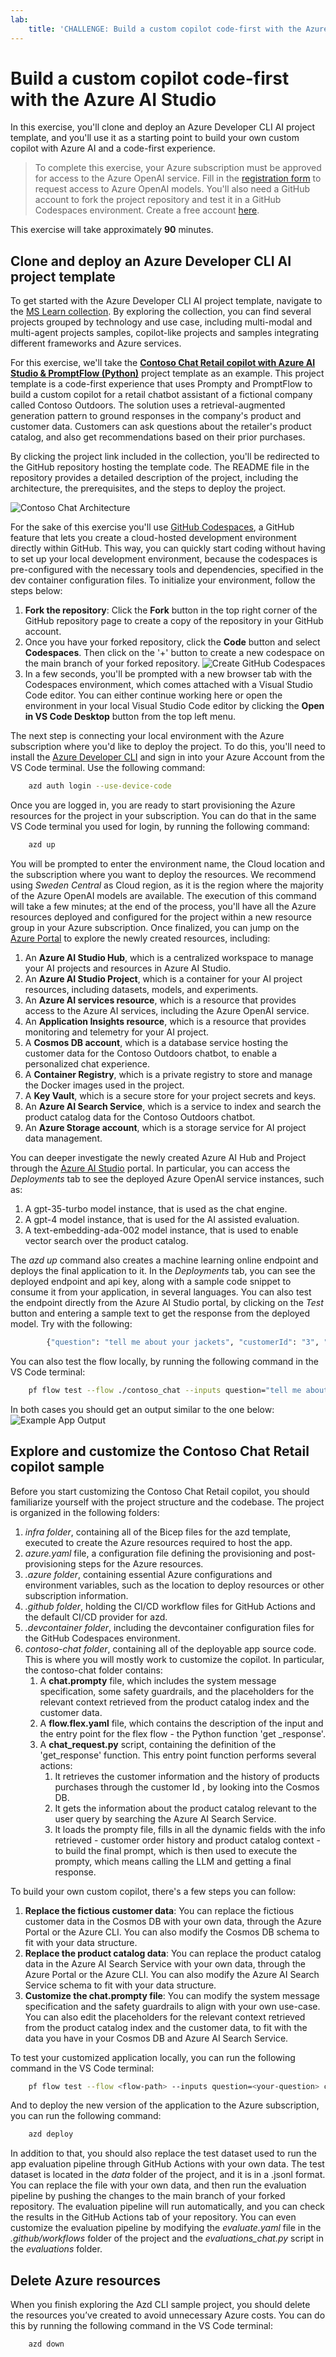 ```yaml
---
lab:
    title: 'CHALLENGE: Build a custom copilot code-first with the Azure AI Studio'
---
```


# Build a custom copilot code-first with the Azure AI Studio

In this exercise, you'll clone and deploy an Azure Developer CLI AI project template, and you'll use it as a starting point to build your own custom copilot with Azure AI and a code-first experience.

> To complete this exercise, your Azure subscription must be approved for access to the Azure OpenAI service. Fill in the [registration form](https://learn.microsoft.com/legal/cognitive-services/openai/limited-access) to request access to Azure OpenAI models.
> You'll also need a GitHub account to fork the project repository and test it in a GitHub Codespaces environment. Create a free account [here](https://github.com/).

This exercise will take approximately **90** minutes.

## Clone and deploy an Azure Developer CLI AI project template

To get started with the Azure Developer CLI AI project template, navigate to the [MS Learn collection](https://aka.ms/azd-templates-ai). By exploring the collection, you can find several projects grouped by technology and use case, including multi-modal and multi-agent projects samples, copilot-like projects and samples integrating different frameworks and Azure services.

For this exercise, we'll take the **[Contoso Chat Retail copilot with Azure AI Studio & PromptFlow (Python)](https://github.com/Azure-Samples/contoso-chat)** project template as an example. This project template is a code-first experience that uses Prompty and PromptFlow to build a custom copilot for a retail chatbot assistant of a fictional company called Contoso Outdoors.  The solution uses a retrieval-augmented generation pattern to ground responses in the company's product and customer data. Customers can ask questions about the retailer's product catalog, and also get recommendations based on their prior purchases.

By clicking the project link included in the collection, you'll be redirected to the GitHub repository hosting the template code. The README file in the repository provides a detailed description of the project, including the architecture, the prerequisites, and the steps to deploy the project.

![Contoso Chat Architecture](./media/contoso_chat_architecture.png)

For the sake of this exercise you'll use [GitHub Codespaces](https://github.com/features/codespaces), a GitHub feature that lets you create a cloud-hosted development environment directly within GitHub. This way, you can quickly start coding without having to set up your local development environment, because the codespaces is pre-configured with the necessary tools and dependencies, specified in the dev container configuration files. To initialize your environment, follow the steps below:

1. **Fork the repository**: Click the **Fork** button in the top right corner of the GitHub repository page to create a copy of the repository in your GitHub account.
1. Once you have your forked repository, click the **Code** button and select **Codespaces**. Then click on the '+' button to create a new codespace on the main branch of your forked repository.
![Create GitHub Codespaces](./media/create_codespaces.png)
1. In a few seconds, you'll be prompted with a new browser tab with the Codespaces environment, which comes attached with a Visual Studio Code editor. You can either continue working here or open the environment in your local Visual Studio Code editor by clicking the **Open in VS Code Desktop** button from the top left menu.

The next step is connecting your local environment with the Azure subscription where you'd like to deploy the project. To do this, you'll need to install the [Azure Developer CLI](https://aka.ms/install-azd) and sign in into your Azure Account from the VS Code terminal. Use the following command:

```bash
    azd auth login --use-device-code
```
Once you are logged in, you are ready to start provisioning the Azure resources for the project in your subscription. You can do that in the same VS Code terminal you used for login, by running the following command:

```bash
    azd up
```
You will be prompted to enter the environment name, the Cloud location and the subscription where you want to deploy the resources. We recommend using *Sweden Central* as Cloud region, as it is the region where the majority of the Azure OpenAI models are available. 
The execution of this command will take a few minutes; at the end of the process, you'll have all the Azure resources deployed and configured for the project within a new resource group in your Azure subscription. Once finalized, you can jump on the [Azure Portal](https://ms.portal.azure.com/) to explore the newly created resources, including: 

1. An **Azure AI Studio Hub**, which is a centralized workspace to manage your AI projects and resources in Azure AI Studio.
1. An **Azure AI Studio Project**, which is a container for your AI project resources, including datasets, models, and experiments.
1. An **Azure AI services resource**, which is a resource that provides access to the Azure AI services, including the Azure OpenAI service.
1. An **Application Insights resource**, which is a resource that provides monitoring and telemetry for your AI project.
1. A **Cosmos DB account**, which is a database service hosting the customer data for the Contoso Outdoors chatbot, to enable a personalized chat experience.
1. A **Container Registry**, which is a private registry to store and manage the Docker images used in the project.
1. A **Key Vault**, which is a secure store for your project secrets and keys.
1. An **Azure AI Search Service**, which is a service to index and search the product catalog data for the Contoso Outdoors chatbot.
1. An **Azure Storage account**, which is a storage service for AI project data management.

You can deeper investigate the newly created Azure AI Hub and Project through the [Azure AI Studio](https://ai.azure.com) portal. In particular, you can access the *Deployments* tab to see the deployed Azure OpenAI service instances, such as:

1. A gpt-35-turbo model instance, that is used as the chat engine.
1. A gpt-4 model instance, that is used for the AI assisted evaluation.
1. A text-embedding-ada-002 model instance, that is used to enable vector search over the product catalog.

The *azd up* command also creates a machine learning online endpoint and deploys the final application to it. In the *Deployments* tab, you can see the deployed endpoint and api key, along with a sample code snippet to consume it from your application, in several languages.
You can also test the endpoint directly from the Azure AI Studio portal, by clicking on the *Test* button and entering a sample text to get the response from the deployed model. Try with the following:
    
```bash
        {"question": "tell me about your jackets", "customerId": "3", "chat_history": []}
```

You can also test the flow locally, by running the following command in the VS Code terminal:

```bash
    pf flow test --flow ./contoso_chat --inputs question="tell me about your jackets" customerId="3" chat_history=[]
```
In both cases you should get an output similar to the one below:
![Example App Output](./media/example_app_output.png)

## Explore and customize the Contoso Chat Retail copilot sample

Before you start customizing the Contoso Chat Retail copilot, you should familiarize yourself with the project structure and the codebase. The project is organized in the following folders:

1. *infra folder*, containing all of the Bicep files for the azd template, executed to create the Azure resources required to host the app.
1. *azure.yaml* file, a configuration file defining the provisioning and post-provisioning steps for the Azure resources.
1. *.azure folder*, containing essential Azure configurations and environment variables, such as the location to deploy resources or other subscription information.
1. *.github folder*, holding the CI/CD workflow files for GitHub Actions and the default CI/CD provider for azd.
1. *.devcontainer folder*, including the devcontainer configuration files for the GitHub Codespaces environment.
1. *contoso-chat folder*, containing all of the deployable app source code. This is where you will mostly work to customize the copilot. In particular, the contoso-chat folder contains:
    1. A **chat.prompty** file, which includes the system message specification, some safety guardrails, and the placeholders for the relevant context retrieved from the product catalog index and the customer data.
    1. A **flow.flex.yaml** file, which contains the description of the input and the entry point for the flex flow - the Python function 'get _response'.
    1. A **chat_request.py** script, containing the definition of the 'get_response' function. This entry point function performs several actions:
        1. It retrieves the customer information and the history of products purchases through the customer Id , by looking into the Cosmos DB.
        1. It gets the information about the product catalog relevant to the user query by searching the Azure AI Search Service.
        1. It loads the prompty file, fills in all the dynamic fields with the info retrieved - customer order history and product catalog context - to build the final prompt, which is then used to execute the prompty, which means calling the LLM and getting a final response.

To build your own custom copilot, there's a few steps you can follow:

1. **Replace the fictious customer data**: You can replace the fictious customer data in the Cosmos DB with your own data, through the Azure Portal or the Azure CLI. You can also modify the Cosmos DB schema to fit with your data structure.
1. **Replace the product catalog data**: You can replace the product catalog data in the Azure AI Search Service with your own data, through the Azure Portal or the Azure CLI. You can also modify the Azure AI Search Service schema to fit with your data structure. 
1. **Customize the chat.prompty file**: You can modify the system message specification and the safety guardrails to align with your own use-case. You can also edit the placeholders for the relevant context retrieved from the product catalog index and the customer data, to fit with the data you have in your Cosmos DB and Azure AI Search Service.

To test your customized application locally, you can run the following command in the VS Code terminal:

```bash
    pf flow test --flow <flow-path> --inputs question=<your-question> customerId=<customer_id> chat_history=<chat-history>

```
And to deploy the new version of the application to the Azure subscription, you can run the following command:

```bash
    azd deploy
```

In addition to that, you should also replace the test dataset used to run the app evaluation pipeline through GitHub Actions with your own data. The test dataset is located in the *data* folder of the project, and it is in a .jsonl format. You can replace the file with your own data, and then run the evaluation pipeline by pushing the changes to the main branch of your forked repository. The evaluation pipeline will run automatically, and you can check the results in the GitHub Actions tab of your repository.
You can even customize the evaluation pipeline by modifying the *evaluate.yaml* file in the *.github/workflows* folder of the project and the *evaluations_chat.py* script in the *evaluations* folder.

## Delete Azure resources

When you finish exploring the Azd CLI sample project, you should delete the resources you’ve created to avoid unnecessary Azure costs. You can do this by running the following command in the VS Code terminal:

```bash
    azd down
```
